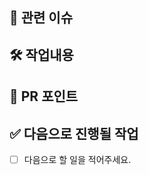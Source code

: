 
## 📮 관련 이슈
<!-- 해당 PR과 관련된 이슈를 링크해주세요. -->

## 🛠️ 작업내용
<!-- 작업 내용과 이미지를 첨부해주세요. -->

## 🧐 PR 포인트
<!-- 고민했던 부분 or 여전히 고민되는 부분 -->
<!-- 중요한 문제 해결 -->

## ✅ 다음으로 진행될 작업
 - [ ] 다음으로 할 일을 적어주세요.

